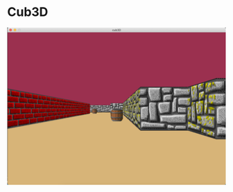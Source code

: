 # Cub3D

<p><img src="https://raw.githubusercontent.com/Conanyedo/cub3d/master/texture/screen_mandatory.png"></p>
